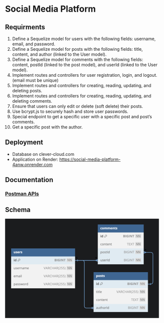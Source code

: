 # Social Media Platform

## Requirments 
1. Define a Sequelize model for users with the following fields: username, email, and password.
2. Define a Sequelize model for posts with the following fields: title, content, and author (linked to the User model).
3. Define a Sequelize model for comments with the following fields: content, postId (linked to the post model), and userId (linked to the User model).
4. Implement routes and controllers for user registration, login, and logout. (email must be unique)
5. Implement routes and controllers for creating, reading, updating, and deleting posts.
6. Implement routes and controllers for creating, reading, updating, and deleting comments.
7. Ensure that users can only edit or delete (soft delete) their posts.
8. Use bcrypt.js to securely hash and store user passwords.
9. Special endpoint to get a specific user with a specific post and post’s comments.
10. Get a specific post with the author.

## Deployment
- Database on clever-cloud.com
- Application on Render: https://social-media-platform-4anw.onrender.com

## Documentation 
### [Postman APIs](https://documenter.getpostman.com/view/34627138/2sA3XJmkVc#9a80206f-430e-49df-8ed3-ea4e8f965196)

## Schema
![ERD](https://github.com/tasbeehismail/social-media-platform/blob/main/diagrams/schema.png)
